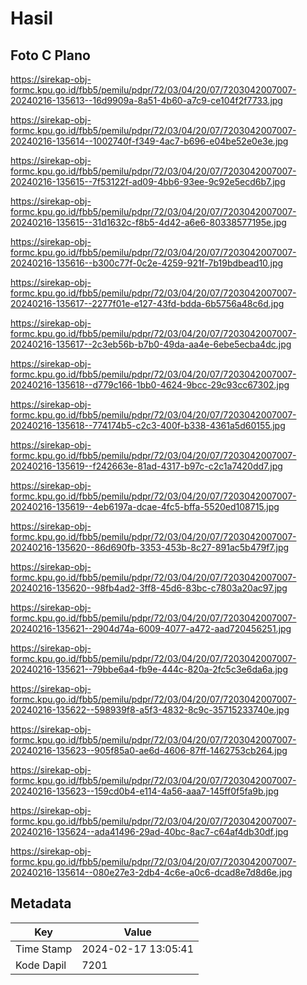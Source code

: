 # Hasil

## Foto C Plano

https://sirekap-obj-formc.kpu.go.id/fbb5/pemilu/pdpr/72/03/04/20/07/7203042007007-20240216-135613--16d9909a-8a51-4b60-a7c9-ce104f2f7733.jpg

https://sirekap-obj-formc.kpu.go.id/fbb5/pemilu/pdpr/72/03/04/20/07/7203042007007-20240216-135614--1002740f-f349-4ac7-b696-e04be52e0e3e.jpg

https://sirekap-obj-formc.kpu.go.id/fbb5/pemilu/pdpr/72/03/04/20/07/7203042007007-20240216-135615--7f53122f-ad09-4bb6-93ee-9c92e5ecd6b7.jpg

https://sirekap-obj-formc.kpu.go.id/fbb5/pemilu/pdpr/72/03/04/20/07/7203042007007-20240216-135615--31d1632c-f8b5-4d42-a6e6-80338577195e.jpg

https://sirekap-obj-formc.kpu.go.id/fbb5/pemilu/pdpr/72/03/04/20/07/7203042007007-20240216-135616--b300c77f-0c2e-4259-921f-7b19bdbead10.jpg

https://sirekap-obj-formc.kpu.go.id/fbb5/pemilu/pdpr/72/03/04/20/07/7203042007007-20240216-135617--2277f01e-e127-43fd-bdda-6b5756a48c6d.jpg

https://sirekap-obj-formc.kpu.go.id/fbb5/pemilu/pdpr/72/03/04/20/07/7203042007007-20240216-135617--2c3eb56b-b7b0-49da-aa4e-6ebe5ecba4dc.jpg

https://sirekap-obj-formc.kpu.go.id/fbb5/pemilu/pdpr/72/03/04/20/07/7203042007007-20240216-135618--d779c166-1bb0-4624-9bcc-29c93cc67302.jpg

https://sirekap-obj-formc.kpu.go.id/fbb5/pemilu/pdpr/72/03/04/20/07/7203042007007-20240216-135618--774174b5-c2c3-400f-b338-4361a5d60155.jpg

https://sirekap-obj-formc.kpu.go.id/fbb5/pemilu/pdpr/72/03/04/20/07/7203042007007-20240216-135619--f242663e-81ad-4317-b97c-c2c1a7420dd7.jpg

https://sirekap-obj-formc.kpu.go.id/fbb5/pemilu/pdpr/72/03/04/20/07/7203042007007-20240216-135619--4eb6197a-dcae-4fc5-bffa-5520ed108715.jpg

https://sirekap-obj-formc.kpu.go.id/fbb5/pemilu/pdpr/72/03/04/20/07/7203042007007-20240216-135620--86d690fb-3353-453b-8c27-891ac5b479f7.jpg

https://sirekap-obj-formc.kpu.go.id/fbb5/pemilu/pdpr/72/03/04/20/07/7203042007007-20240216-135620--98fb4ad2-3ff8-45d6-83bc-c7803a20ac97.jpg

https://sirekap-obj-formc.kpu.go.id/fbb5/pemilu/pdpr/72/03/04/20/07/7203042007007-20240216-135621--2904d74a-6009-4077-a472-aad720456251.jpg

https://sirekap-obj-formc.kpu.go.id/fbb5/pemilu/pdpr/72/03/04/20/07/7203042007007-20240216-135621--79bbe6a4-fb9e-444c-820a-2fc5c3e6da6a.jpg

https://sirekap-obj-formc.kpu.go.id/fbb5/pemilu/pdpr/72/03/04/20/07/7203042007007-20240216-135622--598939f8-a5f3-4832-8c9c-35715233740e.jpg

https://sirekap-obj-formc.kpu.go.id/fbb5/pemilu/pdpr/72/03/04/20/07/7203042007007-20240216-135623--905f85a0-ae6d-4606-87ff-1462753cb264.jpg

https://sirekap-obj-formc.kpu.go.id/fbb5/pemilu/pdpr/72/03/04/20/07/7203042007007-20240216-135623--159cd0b4-e114-4a56-aaa7-145ff0f5fa9b.jpg

https://sirekap-obj-formc.kpu.go.id/fbb5/pemilu/pdpr/72/03/04/20/07/7203042007007-20240216-135624--ada41496-29ad-40bc-8ac7-c64af4db30df.jpg

https://sirekap-obj-formc.kpu.go.id/fbb5/pemilu/pdpr/72/03/04/20/07/7203042007007-20240216-135614--080e27e3-2db4-4c6e-a0c6-dcad8e7d8d6e.jpg


## Metadata

| Key        | Value               |
| ---------- | ------------------- |
| Time Stamp | 2024-02-17 13:05:41 |
| Kode Dapil | 7201                |



